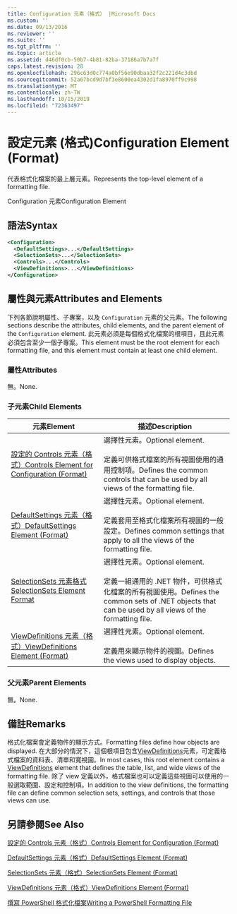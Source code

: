 ```yaml
---
title: Configuration 元素（格式） |Microsoft Docs
ms.custom: ''
ms.date: 09/13/2016
ms.reviewer: ''
ms.suite: ''
ms.tgt_pltfrm: ''
ms.topic: article
ms.assetid: d46df0cb-50b7-4b81-82ba-37186a7b7a7f
caps.latest.revision: 28
ms.openlocfilehash: 296c63d0c774a0bf56e90dbaa32f2c221d4c3dbd
ms.sourcegitcommit: 52a67bcd9d7bf3e8600ea4302d1fa8970ff9c998
ms.translationtype: MT
ms.contentlocale: zh-TW
ms.lasthandoff: 10/15/2019
ms.locfileid: "72363497"
---
```

# <a name="configuration-element-format"></a><span data-ttu-id="76cd3-102">設定元素 (格式)</span><span class="sxs-lookup"><span data-stu-id="76cd3-102">Configuration Element (Format)</span></span>

<span data-ttu-id="76cd3-103">代表格式化檔案的最上層元素。</span><span class="sxs-lookup"><span data-stu-id="76cd3-103">Represents the top-level element of a formatting file.</span></span>

<span data-ttu-id="76cd3-104">Configuration 元素</span><span class="sxs-lookup"><span data-stu-id="76cd3-104">Configuration Element</span></span>

## <a name="syntax"></a><span data-ttu-id="76cd3-105">語法</span><span class="sxs-lookup"><span data-stu-id="76cd3-105">Syntax</span></span>

```xml
<Configuration>
  <DefaultSettings>...</DefaultSettings>
  <SelectionSets>...</SelectionSets>
  <Controls>...</Controls>
  <ViewDefinitions>...</ViewDefinitions>
</Configuration>

```

## <a name="attributes-and-elements"></a><span data-ttu-id="76cd3-106">屬性與元素</span><span class="sxs-lookup"><span data-stu-id="76cd3-106">Attributes and Elements</span></span>

<span data-ttu-id="76cd3-107">下列各節說明屬性、子專案，以及 `Configuration` 元素的父元素。</span><span class="sxs-lookup"><span data-stu-id="76cd3-107">The following sections describe the attributes, child elements, and the parent element of the `Configuration` element.</span></span> <span data-ttu-id="76cd3-108">此元素必須是每個格式化檔案的根項目，且此元素必須包含至少一個子專案。</span><span class="sxs-lookup"><span data-stu-id="76cd3-108">This element must be the root element for each formatting file, and this element must contain at least one child element.</span></span>

### <a name="attributes"></a><span data-ttu-id="76cd3-109">屬性</span><span class="sxs-lookup"><span data-stu-id="76cd3-109">Attributes</span></span>

<span data-ttu-id="76cd3-110">無。</span><span class="sxs-lookup"><span data-stu-id="76cd3-110">None.</span></span>

### <a name="child-elements"></a><span data-ttu-id="76cd3-111">子元素</span><span class="sxs-lookup"><span data-stu-id="76cd3-111">Child Elements</span></span>

|<span data-ttu-id="76cd3-112">元素</span><span class="sxs-lookup"><span data-stu-id="76cd3-112">Element</span></span>|<span data-ttu-id="76cd3-113">描述</span><span class="sxs-lookup"><span data-stu-id="76cd3-113">Description</span></span>|
|-------------|-----------------|
|[<span data-ttu-id="76cd3-114">設定的 Controls 元素（格式）</span><span class="sxs-lookup"><span data-stu-id="76cd3-114">Controls Element for Configuration (Format)</span></span>](./controls-element-for-configuration-format.md)|<span data-ttu-id="76cd3-115">選擇性元素。</span><span class="sxs-lookup"><span data-stu-id="76cd3-115">Optional element.</span></span><br /><br /> <span data-ttu-id="76cd3-116">定義可供格式檔案的所有視圖使用的通用控制項。</span><span class="sxs-lookup"><span data-stu-id="76cd3-116">Defines the common controls that can be used by all views of the formatting file.</span></span>|
|[<span data-ttu-id="76cd3-117">DefaultSettings 元素（格式）</span><span class="sxs-lookup"><span data-stu-id="76cd3-117">DefaultSettings Element (Format)</span></span>](./defaultsettings-element-format.md)|<span data-ttu-id="76cd3-118">選擇性元素。</span><span class="sxs-lookup"><span data-stu-id="76cd3-118">Optional element.</span></span><br /><br /> <span data-ttu-id="76cd3-119">定義套用至格式化檔案所有視圖的一般設定。</span><span class="sxs-lookup"><span data-stu-id="76cd3-119">Defines common settings that apply to all the views of the formatting file.</span></span>|
|[<span data-ttu-id="76cd3-120">SelectionSets 元素格式</span><span class="sxs-lookup"><span data-stu-id="76cd3-120">SelectionSets Element Format</span></span>](./selectionsets-element-format.md)|<span data-ttu-id="76cd3-121">選擇性元素。</span><span class="sxs-lookup"><span data-stu-id="76cd3-121">Optional element.</span></span><br /><br /> <span data-ttu-id="76cd3-122">定義一組通用的 .NET 物件，可供格式化檔案的所有視圖使用。</span><span class="sxs-lookup"><span data-stu-id="76cd3-122">Defines the common sets of .NET objects that can be used by all views of the formatting file.</span></span>|
|[<span data-ttu-id="76cd3-123">ViewDefinitions 元素（格式）</span><span class="sxs-lookup"><span data-stu-id="76cd3-123">ViewDefinitions Element (Format)</span></span>](./viewdefinitions-element-format.md)|<span data-ttu-id="76cd3-124">選擇性元素。</span><span class="sxs-lookup"><span data-stu-id="76cd3-124">Optional element.</span></span><br /><br /> <span data-ttu-id="76cd3-125">定義用來顯示物件的視圖。</span><span class="sxs-lookup"><span data-stu-id="76cd3-125">Defines the views used to display objects.</span></span>|

### <a name="parent-elements"></a><span data-ttu-id="76cd3-126">父元素</span><span class="sxs-lookup"><span data-stu-id="76cd3-126">Parent Elements</span></span>

<span data-ttu-id="76cd3-127">無。</span><span class="sxs-lookup"><span data-stu-id="76cd3-127">None.</span></span>

## <a name="remarks"></a><span data-ttu-id="76cd3-128">備註</span><span class="sxs-lookup"><span data-stu-id="76cd3-128">Remarks</span></span>

<span data-ttu-id="76cd3-129">格式化檔案會定義物件的顯示方式。</span><span class="sxs-lookup"><span data-stu-id="76cd3-129">Formatting files define how objects are displayed.</span></span> <span data-ttu-id="76cd3-130">在大部分的情況下，這個根項目包含[ViewDefinitions](./viewdefinitions-element-format.md)元素，可定義格式檔案的資料表、清單和寬視圖。</span><span class="sxs-lookup"><span data-stu-id="76cd3-130">In most cases, this root element contains a [ViewDefinitions](./viewdefinitions-element-format.md) element that defines the table, list, and wide views of the formatting file.</span></span> <span data-ttu-id="76cd3-131">除了 view 定義以外，格式檔案也可以定義這些視圖可以使用的一般選取範圍、設定和控制項。</span><span class="sxs-lookup"><span data-stu-id="76cd3-131">In addition to the view definitions, the formatting file can define common selection sets, settings, and controls that those views can use.</span></span>

## <a name="see-also"></a><span data-ttu-id="76cd3-132">另請參閱</span><span class="sxs-lookup"><span data-stu-id="76cd3-132">See Also</span></span>

[<span data-ttu-id="76cd3-133">設定的 Controls 元素（格式）</span><span class="sxs-lookup"><span data-stu-id="76cd3-133">Controls Element for Configuration (Format)</span></span>](./controls-element-for-configuration-format.md)

[<span data-ttu-id="76cd3-134">DefaultSettings 元素（格式）</span><span class="sxs-lookup"><span data-stu-id="76cd3-134">DefaultSettings Element (Format)</span></span>](./defaultsettings-element-format.md)

[<span data-ttu-id="76cd3-135">SelectionSets 元素（格式）</span><span class="sxs-lookup"><span data-stu-id="76cd3-135">SelectionSets Element (Format)</span></span>](./selectionsets-element-format.md)

[<span data-ttu-id="76cd3-136">ViewDefinitions 元素（格式）</span><span class="sxs-lookup"><span data-stu-id="76cd3-136">ViewDefinitions Element (Format)</span></span>](./viewdefinitions-element-format.md)

[<span data-ttu-id="76cd3-137">撰寫 PowerShell 格式化檔案</span><span class="sxs-lookup"><span data-stu-id="76cd3-137">Writing a PowerShell Formatting File</span></span>](./writing-a-powershell-formatting-file.md)
